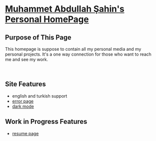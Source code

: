 # [Muhammet Abdullah Şahin's Personal HomePage](https://alper.karaca)

## Purpose of This Page

This homepage is suppose to contain all my personal media and my personal projects. It's a one way connection for those who want to reach me and see my work.

<br>

## Site Features

* english and turkish support
* [error page](https://alper.karaca/404.html)
* [dark mode](https://alper.karaca/dark)

## Work in Progress Features

* [resume page](#)
